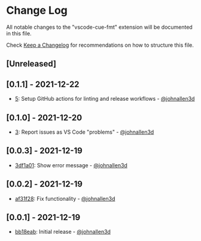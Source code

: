 # Change Log

All notable changes to the "vscode-cue-fmt" extension will be documented in this file.

Check [Keep a Changelog](http://keepachangelog.com/) for recommendations on how to structure this file.

## [Unreleased]

## [0.1.1] - 2021-12-22

- [5](https://github.com/johnallen3d/vscode-cue-fmt/pull/5): Setup GitHub actions for linting and release workflows - [@johnallen3d](https://github.com/johnallen3d)

## [0.1.0] - 2021-12-20

- [3](https://github.com/johnallen3d/vscode-cue-fmt/pull/3): Report issues as VS Code "problems" - [@johnallen3d](https://github.com/johnallen3d)

## [0.0.3] - 2021-12-19

- [3df1a01](https://github.com/johnallen3d/vscode-cue-fmt/commit/3df1a01): Show error message - [@johnallen3d](https://github.com/johnallen3d)

## [0.0.2] - 2021-12-19

- [af31f28](https://github.com/johnallen3d/vscode-cue-fmt/commit/af31f28): Fix functionality - [@johnallen3d](https://github.com/johnallen3d)

## [0.0.1] - 2021-12-19

- [bb18eab](https://github.com/johnallen3d/vscode-cue-fmt/commit/bb18eab): Initial release - [@johnallen3d](https://github.com/johnallen3d)
